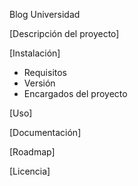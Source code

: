 Blog Universidad

[Descripción del proyecto]

[Instalación]
- Requisitos
- Versión
- Encargados del proyecto
 
[Uso]

[Documentación]

[Roadmap]

[Licencia]
